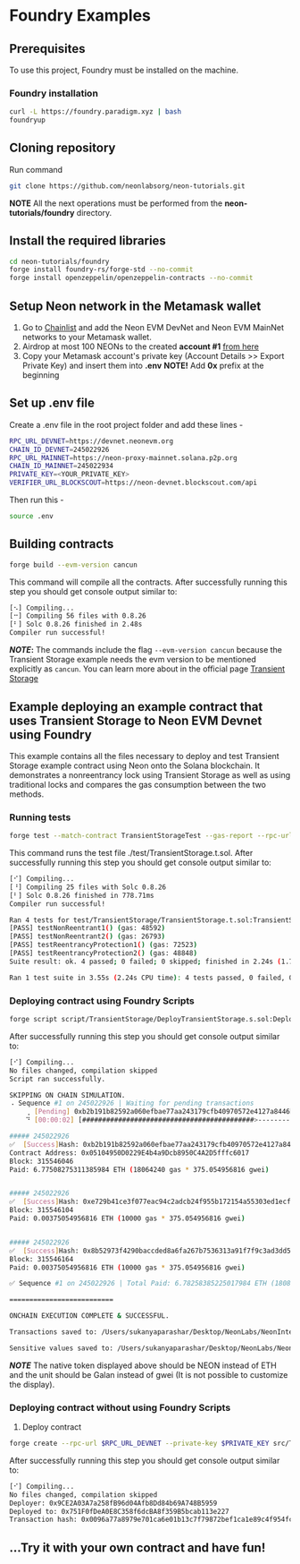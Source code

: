 # Foundry Examples

## Prerequisites

To use this project, Foundry must be installed on the machine.

### Foundry installation

```sh
curl -L https://foundry.paradigm.xyz | bash
foundryup
```

## Cloning repository

Run command

```sh
git clone https://github.com/neonlabsorg/neon-tutorials.git
```

**NOTE** All the next operations must be performed from the **neon-tutorials/foundry** directory.

## Install the required libraries

```sh
cd neon-tutorials/foundry
forge install foundry-rs/forge-std --no-commit
forge install openzeppelin/openzeppelin-contracts --no-commit
```

## Setup Neon network in the Metamask wallet

1. Go to [Chainlist](https://chainlist.org/?search=Neon+EVM&testnets=true) and add the Neon EVM DevNet and Neon EVM MainNet networks to your Metamask wallet.
2. Airdrop at most 100 NEONs to the created **account #1** [from here](https://neonfaucet.org/)
3. Copy your Metamask account's private key (Account Details >> Export Private Key) and insert them into **.env**
   **NOTE!** Add **0x** prefix at the beginning

## Set up .env file

Create a .env file in the root project folder and add these lines -

```sh
RPC_URL_DEVNET=https://devnet.neonevm.org
CHAIN_ID_DEVNET=245022926
RPC_URL_MAINNET=https://neon-proxy-mainnet.solana.p2p.org
CHAIN_ID_MAINNET=245022934
PRIVATE_KEY=<YOUR_PRIVATE_KEY>
VERIFIER_URL_BLOCKSCOUT=https://neon-devnet.blockscout.com/api
```

Then run this -

```sh
source .env
```

## Building contracts

```sh
forge build --evm-version cancun
```

This command will compile all the contracts. After successfully running this step you should get console output similar to:

```sh
[⠢] Compiling...
[⠒] Compiling 56 files with 0.8.26
[⠃] Solc 0.8.26 finished in 2.48s
Compiler run successful!
```

**_NOTE_:** The commands include the flag `--evm-version cancun` because the Transient Storage example needs the evm version to be mentioned explicitly as `cancun`. You can learn more about in the official page [Transient Storage](https://soliditylang.org/blog/2024/01/26/transient-storage/)

## Example deploying an example contract that uses Transient Storage to Neon EVM Devnet using Foundry

This example contains all the files necessary to deploy and test Transient Storage example contract using Neon onto the Solana blockchain. It demonstrates a nonreentrancy lock using Transient Storage as well as using traditional locks and compares the gas consumption between the two methods.

### Running tests

```sh
forge test --match-contract TransientStorageTest --gas-report --rpc-url $RPC_URL_DEVNET --evm-version cancun
```

This command runs the test file ./test/TransientStorage.t.sol. After successfully running this step you should get console output similar to:

```sh
[⠊] Compiling...
[⠘] Compiling 25 files with Solc 0.8.26
[⠃] Solc 0.8.26 finished in 778.71ms
Compiler run successful!

Ran 4 tests for test/TransientStorage/TransientStorage.t.sol:TransientStorageTest
[PASS] testNonReentrant1() (gas: 48592)
[PASS] testNonReentrant2() (gas: 26793)
[PASS] testReentrancyProtection1() (gas: 72523)
[PASS] testReentrancyProtection2() (gas: 48848)
Suite result: ok. 4 passed; 0 failed; 0 skipped; finished in 2.24s (1.78ms CPU time)

Ran 1 test suite in 3.55s (2.24s CPU time): 4 tests passed, 0 failed, 0 skipped (4 total tests)
```

### Deploying contract using Foundry Scripts

```sh
forge script script/TransientStorage/DeployTransientStorage.s.sol:DeployTransientStorage --broadcast --rpc-url $RPC_URL_DEVNET --legacy --skip-simulation --evm-version cancun
```

After successfully running this step you should get console output similar to:

```sh
[⠊] Compiling...
No files changed, compilation skipped
Script ran successfully.

SKIPPING ON CHAIN SIMULATION.
⠠ Sequence #1 on 245022926 | Waiting for pending transactions
    ⢀ [Pending] 0xb2b191b82592a060efbae77aa243179cfb40970572e4127a8446beefa459c134
    ⠙ [00:00:02] [###########################################>--------------------------------------------------------------------------------------] 1/3 txes (4.0s)

##### 245022926
✅  [Success]Hash: 0xb2b191b82592a060efbae77aa243179cfb40970572e4127a8446beefa459c134
Contract Address: 0x05104950D0229E4b4a9Dcb8950C4A2D5fffc6017
Block: 315546046
Paid: 6.77508275311385984 ETH (18064240 gas * 375.054956816 gwei)


##### 245022926
✅  [Success]Hash: 0xe729b41ce3f077eac94c2adcb24f955b172154a55303ed1ecf928e4471d11770
Block: 315546104
Paid: 0.00375054956816 ETH (10000 gas * 375.054956816 gwei)


##### 245022926
✅  [Success]Hash: 0x8b52973f4290baccded8a6fa267b7536313a91f7f9c3ad3dd5a6e367484153c1
Block: 315546164
Paid: 0.00375054956816 ETH (10000 gas * 375.054956816 gwei)

✅ Sequence #1 on 245022926 | Total Paid: 6.78258385225017984 ETH (18084240 gas * avg 375.054956816 gwei)

==========================

ONCHAIN EXECUTION COMPLETE & SUCCESSFUL.

Transactions saved to: /Users/sukanyaparashar/Desktop/NeonLabs/NeonInternalRepositories/neon-tutorials/foundry/broadcast/DeployTransientStorage.s.sol/245022926/run-latest.json

Sensitive values saved to: /Users/sukanyaparashar/Desktop/NeonLabs/NeonInternalRepositories/neon-tutorials/foundry/cache/DeployTransientStorage.s.sol/245022926/run-latest.json

```

**_NOTE_** The native token displayed above should be NEON instead of ETH and the unit should be Galan instead of gwei (It is not possible to customize the display).

### Deploying contract without using Foundry Scripts

1. Deploy contract

```sh
forge create --rpc-url $RPC_URL_DEVNET --private-key $PRIVATE_KEY src/TransientStorage/TransientStorage.sol:TransientStorage --legacy --evm-version cancun
```

After successfully running this step you should get console output similar to:

```sh
[⠊] Compiling...
No files changed, compilation skipped
Deployer: 0x9CE2A03A7a258fB96d04Afb8Dd84b69A748B5959
Deployed to: 0x751F0fDeA0E8C358f6dcBA8f359B5bcab113e227
Transaction hash: 0x0096a77a8979e701ca6e01b13c7f79872bef1ca1e89c4f954fceb1cd8eae7873
```

## ...Try it with your own contract and have fun!
